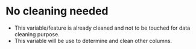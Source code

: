 # No cleaning needed

- This variable/feature is already cleaned and not to be touched for data cleaning purpose.
- This variable will be use to determine and clean other columns.

